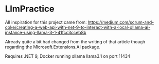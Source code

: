 # LlmPractice

All inspiration for this project came from: https://medium.com/scrum-and-coke/creating-a-web-api-with-net-9-to-interact-with-a-local-ollama-ai-instance-using-llama-3-1-41fcc3cceb8b

Already quite a bit had changed from the writing of that article though regarding the Microsoft.Extensions.AI package.

Requires .NET 9, Docker running ollama llama3.1 on port 11434